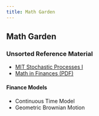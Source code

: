 ```yaml
---
title: Math Garden
---
```


## Math Garden

### Unsorted Reference Material

- [MIT Stochastic Processes I](https://www.youtube.com/watch?v=TuTmC8aOQJE)
- [Math in Finances (PDF)](https://people.math.ethz.ch/~embrecht/ftp/paul.pdf)

#### Finance Models

- Continuous Time Model
- Geometric Brownian Motion